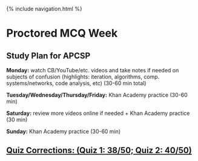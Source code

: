 {% include navigation.html %}

# Proctored MCQ Week

## Study Plan for APCSP

**Monday:** watch CB/YouTube/etc. videos and take notes if needed on subjects of confusion (highlights: iteration, algorithms, comp. systems/networks, code analysis, etc) (30-60 min total)

**Tuesday/Wednesday/Thursday/Friday:** Khan Academy practice (30-60 min)

**Saturday:** review more videos online if needed + Khan Academy practice (30 min)

**Sunday:** Khan Academy practice (30-60 min)

## [Quiz Corrections: (Quiz 1: 38/50; Quiz 2: 40/50)](https://docs.google.com/document/d/1b9LW03CRd_kz9njJKFxbLuH1A4JgGPpfmwXr1J6d4ak/edit?usp=sharing)
